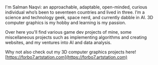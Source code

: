 I'm Salman Naqvi: an approachable, adaptable, open-minded, curious individual who’s been to seventeen countries and lived in three. I’m a science and technology geek, space nerd, and currently dabble in AI. 3D computer graphics is my hobby and learning is my passion.

Over here you'll find various game dev projects of mine, some miscellaneous projects such as implementing algorithms and creating websites, and my ventures into AI and data analysis.

Why not also check out my 3D computer graphics projects here!
[https://forbo7.artstation.com](https://forbo7.artstation.com)

<!---
ForBo7/ForBo7 is a ✨ special ✨ repository because its `README.md` (this file) appears on your GitHub profile.
You can click the Preview link to take a look at your changes.
--->

